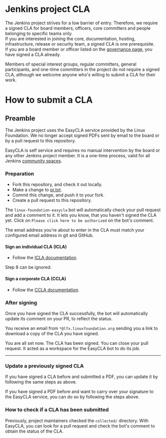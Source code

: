 # Jenkins project CLA

The Jenkins project strives for a low barrier of entry. Therefore, we require a signed CLA for board members, officers, core committers and people belonging to specific teams only.  
If you are interested in joining the core, documentation, hosting, infrastructure, release or security team, a signed CLA is one prerequisite.  
If you are a board member or officer listed on the [governance page](https://www.jenkins.io/project/board/), you have signed a CLA already.

Members of special interest groups, regular committers, general participants, and one-time committers in the project do not require a signed CLA, although we welcome anyone who's willing to submit a CLA for their work.

# How to submit a CLA

## Preamble

The Jenkins project uses the EasyCLA service provided by the Linux Foundation. We no longer accept signed PDFs sent by email to the board or by a pull request to this repository.

EasyCLA is self service and requires no manual intervention by the board or any other Jenkins project member. It is a one-time process, valid for all Jenkins [community spaces](https://www.jenkins.io/project/conduct/#community-spaces).

### Preparation

- Fork this repository, and check it out locally.
- Make a change to [pr.txt](https://github.com/jenkinsci/infra-cla/blob/master/pr.txt).
- Commit this change, and push it to your fork.
- Create a pull request to this repository.

The `linux-foundation-easycla` bot will automatically check your pull request and add a comment to it.
It lets you know, that you haven't signed the CLA yet. Click on `Please click here to be authorized` on the bot's comment.

The email address you're about to enter in the CLA must match your configured email address in git and GitHub.

#### Sign an individual CLA (ICLA)

- Follow the [ICLA documentation](https://docs.linuxfoundation.org/lfx/easycla/v2-current/contributors/individual-contributor#github).

Step 8 can be ignored.

#### Sign a corporate CLA (CCLA)

- Follow the [CCLA documentation](https://docs.linuxfoundation.org/lfx/easycla/v2-current/contributors/corporate-contributor#github).

### After signing

Once you have signed the CLA successfully, the bot will automatically update its comment on your PR, to reflect the status.

You receive an email from `*@lfx.linuxfoundation.org` sending you a link to download a copy of the CLA you have signed.

You are all set now. The CLA has been signed. You can close your pull request. It acted as a workspace for the EasyCLA bot to do its job.

---

### Update a previously signed CLA

If you have signed a CLA before and submitted a PDF, you can update it by following the same steps as above.

If you have signed a PDF before and want to carry over your signature to the EasyCLA service, you can do so by following the steps above.

### How to check if a CLA has been submitted

Previously, project maintainers checked the `collected/` directory.
With EasyCLA, you can look for a pull request and check the bot's comment to obtain the status of the CLA.
